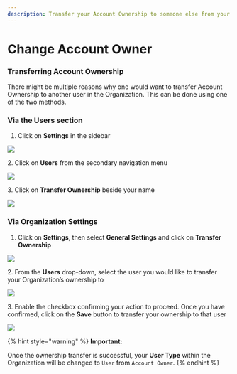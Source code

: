 ```yaml
---
description: Transfer your Account Ownership to someone else from your Organization
---
```


# Change Account Owner

### Transferring Account Ownership <a href="#transferring-account-ownership" id="transferring-account-ownership"></a>

There might be multiple reasons why one would want to transfer Account Ownership to another user in the Organization. This can be done using one of the two methods.

### Via the Users section <a href="#via-the-users-section" id="via-the-users-section"></a>

1. Click on **Settings** in the sidebar

![](<../.gitbook/assets/add\_and\_delete\_users\_1 (1) (1) (1) (9).png>)

2\. Click on **Users** from the secondary navigation menu

![](<../.gitbook/assets/add\_and\_delete\_users\_2 (1) (1).png>)

3\. Click on **Transfer Ownership** beside your name

![](<../.gitbook/assets/ownership\_3 (1).png>)

### Via Organization Settings <a href="#via-organization-settings" id="via-organization-settings"></a>

1. Click on **Settings**, then select **General Settings** and click on **Transfer Ownership**

![](<../.gitbook/assets/add\_and\_delete\_users\_1 (1) (1) (1) (4).png>)

2\. From the **Users** drop-down, select the user you would like to transfer your Organization’s ownership to

![](../.gitbook/assets/ownership\_1.png)

3\. Enable the checkbox confirming your action to proceed. Once you have confirmed, click on the **Save** button to transfer your ownership to that user

![](../.gitbook/assets/ownership\_2.png)

{% hint style="warning" %}
**Important:**

Once the ownership transfer is successful, your **User Type** within the Organization will be changed to `User` from `Account Owner`.
{% endhint %}
